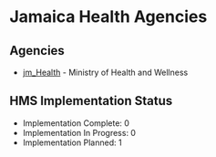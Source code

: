# Jamaica Health Agencies

## Agencies

- [jm_Health](jm_Health/index.md) - Ministry of Health and Wellness

## HMS Implementation Status

- Implementation Complete: 0
- Implementation In Progress: 0
- Implementation Planned: 1
